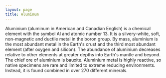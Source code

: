 ```yaml
---
layout: page
title: Aluminum
---
```


Aluminium (aluminum in American and Canadian English) is a chemical element with the symbol Al and atomic number 13. It is a silvery-white, soft, non-magnetic and ductile metal in the boron group. By mass, aluminium is the most abundant metal in the Earth's crust and the third most abundant element (after oxygen and silicon). The abundance of aluminium decreases relative to other elements at greater depths into Earth's mantle and beyond. The chief ore of aluminium is bauxite. Aluminium metal is highly reactive, so native specimens are rare and limited to extreme reducing environments. Instead, it is found combined in over 270 different minerals.
